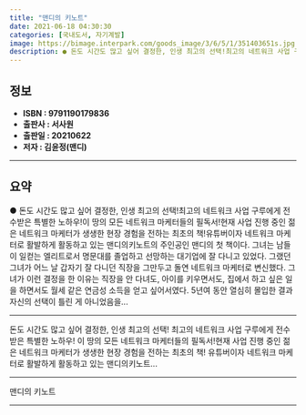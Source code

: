 ```yaml
---
title: "맨디의 키노트"
date: 2021-06-18 04:30:30
categories: [국내도서, 자기계발]
image: https://bimage.interpark.com/goods_image/3/6/5/1/351403651s.jpg
description: ● 돈도 시간도 많고 싶어 결정한, 인생 최고의 선택!최고의 네트워크 사업 구루에게 전수받은 특별한 노하우!이 땅의 모든 네트워크 마케터들의 필독서!현재 사업 진행 중인 젊은 네트워크 마케터가 생생한 현장 경험을 전하는 최초의 책!유튜버이자 네트워크 마케터로 활발하게 활동하고 있는 맨
---
```


## **정보**

- **ISBN : 9791190179836**
- **출판사 : 서사원**
- **출판일 : 20210622**
- **저자 : 김윤정(맨디)**

------



## **요약**

●  돈도 시간도 많고 싶어 결정한, 인생 최고의 선택!최고의 네트워크 사업 구루에게 전수받은 특별한 노하우!이 땅의 모든 네트워크 마케터들의 필독서!현재 사업 진행 중인 젊은 네트워크 마케터가 생생한 현장 경험을 전하는 최초의 책!유튜버이자 네트워크 마케터로 활발하게 활동하고 있는 맨디의키노트의 주인공인 맨디의 첫 책이다. 그녀는 남들이 일컫는 엘리트로서 명문대를 졸업하고 선망하는 대기업에 잘 다니고 있었다. 그랬던 그녀가 어느 날 갑자기 잘 다니던 직장을 그만두고 돌연 네트워크 마케터로 변신했다.  그녀가 이런 결정을 한 이유는 직장을 안 다녀도, 아이를 키우면서도, 집에서 하고 싶은 일을 하면서도 월세 같은 연금성 소득을 얻고 싶어서였다. 5년여 동안 열심히 몰입한 결과 자신의 선택이 틀린 게 아니었음을...

------

돈도 시간도 많고 싶어 결정한, 인생 최고의 선택!
최고의 네트워크 사업 구루에게 전수받은 특별한 노하우!
이 땅의 모든 네트워크 마케터들의 필독서!현재 사업 진행 중인 젊은 네트워크 마케터가 생생한 현장 경험을 전하는 최초의 책! 유튜버이자 네트워크 마케터로 활발하게 활동하고 있는 맨디의키노트... 

------


맨디의 키노트 

------


